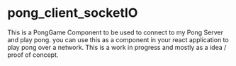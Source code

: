 # pong_client_socketIO
This is a PongGame Component to be used to connect to my Pong Server and play pong. you can use this as a component in your react application to play pong over a network. This is a work in progress and mostly as a idea / proof of concept.
